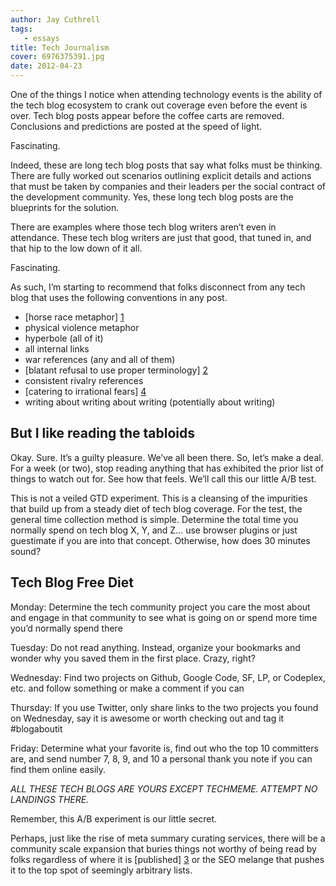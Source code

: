 ```yaml
---
author: Jay Cuthrell
tags:
   - essays
title: Tech Journalism
cover: 6976375391.jpg
date: 2012-04-23 
---
```


One of the things I notice when attending technology events is the ability of the tech blog ecosystem to crank out coverage even before the event is over. Tech blog posts appear before the coffee carts are removed. Conclusions and predictions are posted at the speed of light. 

Fascinating.

Indeed, these are long tech blog posts that say what folks must be thinking. There are fully worked out scenarios outlining explicit details and actions that must be taken by companies and their leaders per the social contract of the development community. Yes, these long tech blog posts are the blueprints for the solution.

There are examples where those tech blog writers aren’t even in attendance. These tech blog writers are just that good, that tuned in, and that hip to the low down of it all.

Fascinating.

As such, I’m starting to recommend that folks disconnect from any tech blog that uses the following conventions in any post. 

- [horse race metaphor] [1]
- physical violence metaphor
- hyperbole (all of it)
- all internal links
- war references (any and all of them)
- [blatant refusal to use proper terminology] [2]
- consistent rivalry references
- [catering to irrational fears] [4]
- writing about writing about writing (potentially about writing)

But I like reading the tabloids
-------------------------------

Okay. Sure. It’s a guilty pleasure. We’ve all been there. So, let’s make a deal. For a week (or two), stop reading anything that has exhibited the prior list of things to watch out for. See how that feels. We’ll call this our little A/B test.

This is not a veiled GTD experiment. This is a cleansing of the impurities that build up from a steady diet of tech blog coverage. For the test, the general time collection method is simple. Determine the total time you normally spend on tech blog X, Y, and Z… use browser plugins or just guestimate if you are into that concept. Otherwise, how does 30 minutes sound?

Tech Blog Free Diet
-------------------

Monday: Determine the tech community project you care the most about and engage in that community to see what is going on or spend more time you’d normally spend there

Tuesday: Do not read anything. Instead, organize your bookmarks and wonder why you saved them in the first place. Crazy, right?

Wednesday: Find two projects on Github, Google Code, SF, LP, or Codeplex, etc. and follow something or make a comment if you can

Thursday: If you use Twitter, only share links to the two projects you found on Wednesday, say it is awesome or worth checking out and tag it #blogaboutit

Friday: Determine what your favorite is, find out who the top 10 committers are, and send number 7, 8, 9, and 10 a personal thank you note if you can find them online easily.

*ALL THESE TECH BLOGS ARE YOURS EXCEPT TECHMEME. ATTEMPT NO LANDINGS THERE.*

Remember, this A/B experiment is our little secret.

Perhaps, just like the rise of meta summary curating services, there will be a community scale expansion that buries things not worthy of being read by folks regardless of where it is [published] [3] or the SEO melange that pushes it to the top spot of seemingly arbitrary lists.

[1]: http://wattersjames.com/2013/04/07/why-emerging-technologies-are-nothing-like-sports-scores/
[2]: https://medium.com/@dannypage/stop-using-google-trends-a5014dd32588
[3]: https://xkcd.com/1227/
[4]: https://hunterwalk.com/2020/02/15/whats-wrong-with-tech-folks-who-attack-the-tech-media-and-whats-wrong-with-tech-media-today/
